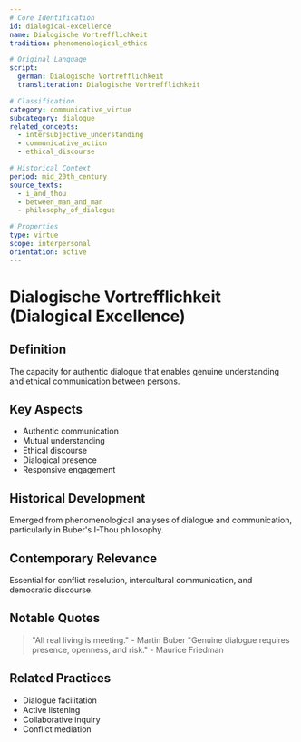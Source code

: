 ```yaml
---
# Core Identification
id: dialogical-excellence
name: Dialogische Vortrefflichkeit
tradition: phenomenological_ethics

# Original Language
script:
  german: Dialogische Vortrefflichkeit
  transliteration: Dialogische Vortrefflichkeit

# Classification
category: communicative_virtue
subcategory: dialogue
related_concepts:
  - intersubjective_understanding
  - communicative_action
  - ethical_discourse

# Historical Context
period: mid_20th_century
source_texts:
  - i_and_thou
  - between_man_and_man
  - philosophy_of_dialogue

# Properties
type: virtue
scope: interpersonal
orientation: active
---
```


# Dialogische Vortrefflichkeit (Dialogical Excellence)

## Definition
The capacity for authentic dialogue that enables genuine understanding and ethical communication between persons.

## Key Aspects
- Authentic communication
- Mutual understanding
- Ethical discourse
- Dialogical presence
- Responsive engagement

## Historical Development
Emerged from phenomenological analyses of dialogue and communication, particularly in Buber's I-Thou philosophy.

## Contemporary Relevance
Essential for conflict resolution, intercultural communication, and democratic discourse.

## Notable Quotes
> "All real living is meeting." - Martin Buber
> "Genuine dialogue requires presence, openness, and risk." - Maurice Friedman

## Related Practices
- Dialogue facilitation
- Active listening
- Collaborative inquiry
- Conflict mediation